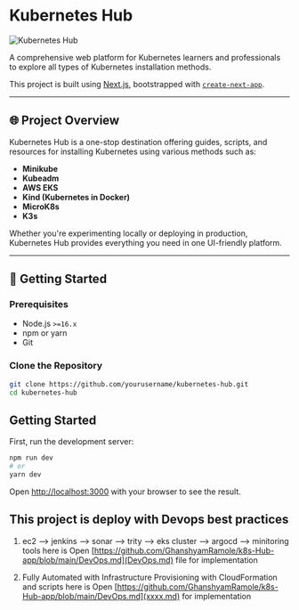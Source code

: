# Kubernetes Hub

![Kubernetes Hub](./public/cover.png)

A comprehensive web platform for Kubernetes learners and professionals to explore all types of Kubernetes installation methods. 

This project is built using [Next.js](https://nextjs.org), bootstrapped with [`create-next-app`](https://nextjs.org/docs/app/api-reference/cli/create-next-app).

---

## 🌐 Project Overview

Kubernetes Hub is a one-stop destination offering guides, scripts, and resources for installing Kubernetes using various methods such as:

- **Minikube**
- **Kubeadm**
-  **AWS EKS**
- **Kind (Kubernetes in Docker)**
- **MicroK8s**
- **K3s**

Whether you're experimenting locally or deploying in production, Kubernetes Hub provides everything you need in one UI-friendly platform.

---

## 🚀 Getting Started

### Prerequisites

- Node.js `>=16.x`
- npm or yarn
- Git

### Clone the Repository

```bash
git clone https://github.com/yourusername/kubernetes-hub.git
cd kubernetes-hub
```

## Getting Started

First, run the development server:

```bash
npm run dev
# or
yarn dev
```

Open [http://localhost:3000](http://localhost:3000) with your browser to see the result.


## This project is deploy with Devops best practices 

1. ec2 --> jenkins --> sonar --> trity --> eks cluster --> argocd --> minitoring tools
   here is Open [https://github.com/GhanshyamRamole/k8s-Hub-app/blob/main/DevOps.md](DevOps.md) file for implementation 

3. Fully Automated with Infrastructure Provisioning with CloudFormation and scripts 
    here is Open [https://github.com/GhanshyamRamole/k8s-Hub-app/blob/main/DevOps.md](xxxx.md) for implementation  
